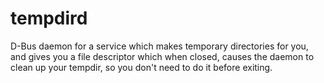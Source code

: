 # tempdird
D-Bus daemon for a service which makes temporary directories for you, and gives you a file descriptor which when closed, causes the daemon to clean up your tempdir, so you don't need to do it before exiting.
